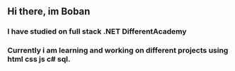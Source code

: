 ## Hi there, im Boban
### I have studied on full stack .NET DifferentAcademy 
### Currently i am learning and working on different projects using html css js c# sql.








